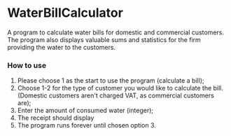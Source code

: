 # WaterBillCalculator
A program to calculate water bills for domestic and commercial customers. 
The program also displays valuable sums and statistics for the firm providing the water to the customers.

<h3>How to use</h3>

1. Please choose 1 as the start to use the program (calculate a bill);
2. Choose 1-2 for the type of customer you would like to calculate the bill. (Domestic customers aren't charged VAT, as commercial customers are);
3. Enter the amount of consumed water (integer);
4. The receipt should display
5. The program runs forever until chosen option 3.

